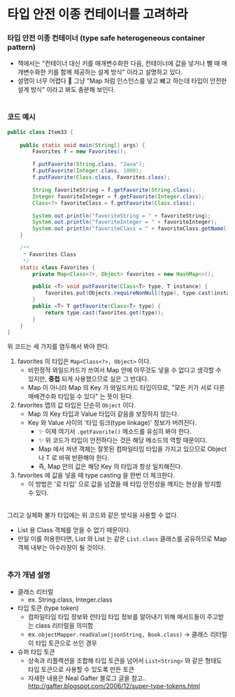 # 타입 안전 이종 컨테이너를 고려하라

### 타입 안전 이종 컨테이너 (type safe heterogeneous container pattern)
* 책에서는 "컨테이너 대신 키를 매개변수화한 다음, 컨테이너에 값을 넣거나 뺄 때 매개변수화한 키를 함께 제공하는 설계 방식" 이라고 설명하고 있다.
* 설명이 너무 어렵다 🤯  그냥 "Map 처럼 인스턴스를 넣고 뺴고 하는데 타입이 안전한 설계 방식" 이라고 봐도 충분해 보인다.
<br><br>

### 코드 예시
```java
public class Item33 {
    
    public static void main(String[] args) {
        Favorites f = new Favorites();

        f.putFavorite(String.class, "Java");
        f.putFavorite(Integer.class, 1000);
        f.putFavorite(Class.class, Favorites.class);

        String favoriteString = f.getFavorite(String.class);
        Integer favoriteInteger = f.getFavorite(Integer.class);
        Class<?> favoriteClass = f.getFavorite(Class.class);

        System.out.println("favoriteString = " + favoriteString);
        System.out.println("favoriteInteger = " + favoriteInteger);
        System.out.println("favoriteClass = " + favoriteClass.getName());
    }

    /**
     * Favorites Class
     */
    static class Favorites {
        private Map<Class<?>, Object> favorites = new HashMap<>();

        public <T> void putFavorite(Class<T> type, T instance) {
            favorites.put(Objects.requireNonNull(type), type.cast(instance));
        }
        public <T> T getFavorite(Class<T> type) {
            return type.cast(favorites.get(type));
        }
    }
}
```
위 코드는 세 가지를 염두해서 봐야 한다.
1. favorites 의 타입은 `Map<Class<?>, Object>` 이다.
    * 비한정적 와일드카드가 쓰여서 Map 안에 아무것도 넣을 수 없다고 생각할 수 있지만, **중첩** 되게 사용했으므로 실은 그 반대다.
    * Map 이 아니라 Map 의 Key 가 와일드카드 타입이므로, "모든 키가 서로 다른 매배견수화 타입일 수 있다" 는 뜻이 된다.
2. favorites 맵의 값 타입은 단순히 `Object` 이다.
    * Map 의 Key 타입과 Value 타입이 같음을 보장하지 않는다.
    * Key 와 Value 사이의 '타입 링크(type linkage)' 정보가 버려진다.
      * ✨ 이제 여기서 `.getFavorite()` 메소드를 유심히 봐야 한다.
      * ✨ 위 코드가 타입이 안전하다는 것은 해당 메소드의 역할 때문이다.
      * Map 에서 꺼낸 객체는 잘못된 컴파일타임 타입을 가지고 있으므로 Object 나 T 로 바꿔 반환해야 한다.
      * 즉, Map 안의 값은 해당 Key 의 타입과 항상 일치해진다.
3. favorites 에 값을 넣을 때 type casting 을 한번 더 체크한다.
    * 이 방법은 '로 타입' 으로 값을 넘겼을 때 타입 안전성을 깨지는 현상을 방지할 수 있다.
<br><br>

그리고 실체화 불가 타입에는 위 코드와 같은 방식을 사용할 수 없다.
* List<String> 용 Class 객체를 얻을 수 없기 때문이다.
* 만일 이를 허용한다면, List<String> 와 List<Integer> 는 같은 `List.class` 클래스를 공유하므로 Map 객체 내부는 아수라장이 될 것이다.
<br><br>
  
### 추가 개념 설명
* 클래스 리터럴
  * ex. String.class, Integer.class
* 타입 토큰 (type token)
  * 컴파일타임 타입 정보와 런타임 타입 정보를 알아내기 위해 메서드들이 주고받는 class 리터럴을 의미함
  * ex. `objectMapper.readValue(jsonString, Book.class)` -> 클래스 리터럴이 타입 토큰으로 쓰인 경우
* 슈퍼 타입 토큰
  * 상속과 리플렉션을 조합해 타입 토큰을 넘어서 `List<String>` 와 같은 형태도 타입 토큰으로 사용할 수 있도록 만든 토큰
  * 자세한 내용은 Neal Gafter 블로그 글을 참고.. http://gafter.blogspot.com/2006/12/super-type-tokens.html
<br><br>
